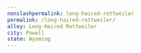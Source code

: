 ```yaml
---
﻿nonslashpermalink: long-haired-rottweiler
permalink: /long-haired-rottweiler/
alley: Long-Haired Rottweiler
city: Powell
state: Wyoming
---
```

